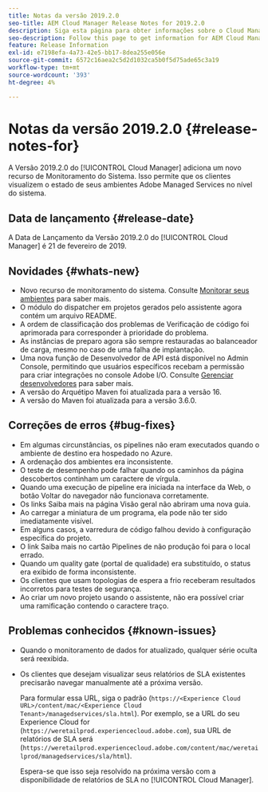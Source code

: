```yaml
---
title: Notas da versão 2019.2.0
seo-title: AEM Cloud Manager Release Notes for 2019.2.0
description: Siga esta página para obter informações sobre o Cloud Manager versão 2019.2.0.
seo-description: Follow this page to get information for AEM Cloud Manager Release 2019.2.0.
feature: Release Information
exl-id: e7198efa-4a73-42e5-bb17-8dea255e056e
source-git-commit: 6572c16aea2c5d2d1032ca5b0f5d75ade65c3a19
workflow-type: tm+mt
source-wordcount: '393'
ht-degree: 4%

---
```


# Notas da versão 2019.2.0 {#release-notes-for}

A Versão 2019.2.0 do [!UICONTROL Cloud Manager] adiciona um novo recurso de Monitoramento do Sistema. Isso permite que os clientes visualizem o estado de seus ambientes Adobe Managed Services no nível do sistema.


## Data de lançamento {#release-date}

A Data de Lançamento da Versão 2019.2.0 do [!UICONTROL Cloud Manager] é 21 de fevereiro de 2019.

## Novidades {#whats-new}

* Novo recurso de monitoramento do sistema. Consulte [Monitorar seus ambientes](/help/using/monitoring-environments.md) para saber mais.
* O módulo do dispatcher em projetos gerados pelo assistente agora contém um arquivo README.
* A ordem de classificação dos problemas de Verificação de código foi aprimorada para corresponder à prioridade do problema.
* As instâncias de preparo agora são sempre restauradas ao balanceador de carga, mesmo no caso de uma falha de implantação.
* Uma nova função de Desenvolvedor de API está disponível no Admin Console, permitindo que usuários específicos recebam a permissão para criar integrações no console Adobe I/O. Consulte [Gerenciar desenvolvedores](https://www.adobe.com/go/aac_api_prod_learn) para saber mais.
* A versão do Arquétipo Maven foi atualizada para a versão 16.
* A versão do Maven foi atualizada para a versão 3.6.0.

## Correções de erros {#bug-fixes}

* Em algumas circunstâncias, os pipelines não eram executados quando o ambiente de destino era hospedado no Azure.
* A ordenação dos ambientes era inconsistente.
* O teste de desempenho pode falhar quando os caminhos da página descobertos continham um caractere de vírgula.
* Quando uma execução de pipeline era iniciada na interface da Web, o botão Voltar do navegador não funcionava corretamente.
* Os links Saiba mais na página Visão geral não abriram uma nova guia.
* Ao carregar a miniatura de um programa, ela pode não ter sido imediatamente visível.
* Em alguns casos, a varredura de código falhou devido à configuração específica do projeto.
* O link Saiba mais no cartão Pipelines de não produção foi para o local errado.
* Quando um quality gate (portal de qualidade) era substituído, o status era exibido de forma inconsistente.
* Os clientes que usam topologias de espera a frio receberam resultados incorretos para testes de segurança.
* Ao criar um novo projeto usando o assistente, não era possível criar uma ramificação contendo o caractere traço.

## Problemas conhecidos {#known-issues}

* Quando o monitoramento de dados for atualizado, qualquer série oculta será reexibida.
* Os clientes que desejam visualizar seus relatórios de SLA existentes precisarão navegar manualmente até a próxima versão.

  Para formular essa URL, siga o padrão (`https://<Experience Cloud URL>/content/mac/<Experience Cloud Tenant>/managedservices/sla.html`). Por exemplo, se a URL do seu Experience Cloud for (`https://weretailprod.experiencecloud.adobe.com`), sua URL de relatórios de SLA será (`https://weretailprod.experiencecloud.adobe.com/content/mac/weretailprod/managedservices/sla/html`).

  Espera-se que isso seja resolvido na próxima versão com a disponibilidade de relatórios de SLA no [!UICONTROL Cloud Manager].
